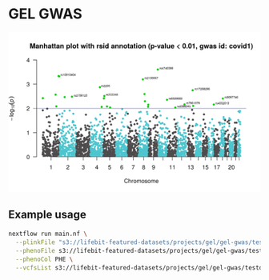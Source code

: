 # GEL GWAS

![](bin/covid_1_manhattan.png)

## Example usage
```bash
nextflow run main.nf \
  --plinkFile "s3://lifebit-featured-datasets/projects/gel/gel-gwas/testdata/sampleA.{bed,bim,fam}" \
  --phenoFile s3://lifebit-featured-datasets/projects/gel/gel-gwas/testdata/sample.phe \
  --phenoCol PHE \
  --vcfsList s3://lifebit-featured-datasets/projects/gel/gel-gwas/testdata/vcfs.csv
```
